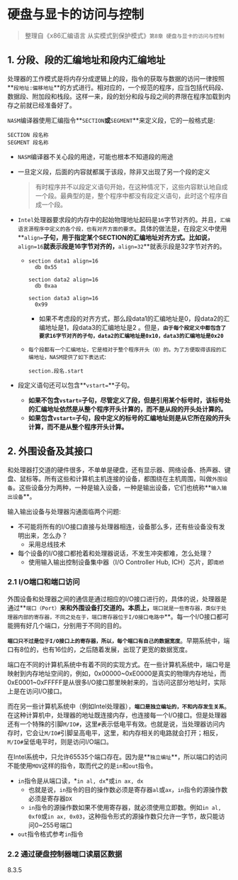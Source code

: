 # 硬盘与显卡的访问与控制

>   整理自《x86汇编语言 从实模式到保护模式》`第8章 硬盘与显卡的访问与控制`



## 1. 分段、段的汇编地址和段内汇编地址

处理器的工作模式是将内存分成逻辑上的段，指令的获取与数据的访问一律按照**`段地址:偏移地址`**的方式进行。相对应的，一个规范的程序，应当包括代码段、数据段、附加段和栈段。这样一来，段的划分和段与段之间的界限在程序加载到内存之前就已经准备好了。

`NASM`编译器使用汇编指令**`SECTION`**或**`SEGMENT`**来定义段，它的一般格式是:

```assembly
SECTION 段名称
SEGMENT 段名称
```

+   `NASM`编译器不关心段的用途，可能也根本不知道段的用途

+   一旦定义段，后面的内容就都属于该段，除非又出现了另一个段的定义

    >   有时程序并不以段定义语句开始，在这种情况下，这些内容默认地自成一个段。最典型的是，整个程序中都没有段定义语句，此时这个程序自成一个段。

+   `Intel`处理器要求段的内存中的起始物理地址起码是`16`字节对齐的。并且，`汇编语言源程序中定义的各个段，也有对齐方面的要求`。具体的做法是，在段定义中使用**`align=`**子句，用于指定某个SECTION的汇编地址对齐方式。比如说，**`align=16`**就表示段是16字节对齐的，**`align=32`**就表示段是32字节对齐的。

    +   ```assembly
        section data1 align=16
          db 0x55
          
        section data2 align=16
          db 0xaa
          
        section data3 align=16
          0x99
        ```

        +   如果不考虑段的对齐方式，那么段data1的汇编地址是0，段data2的汇编地址是1，段data3的汇编地址是2 。但是，**`由于每个段定义中都包含了要求16字节对齐的子句，data2的汇编地址是0x10，data3的汇编地址是0x20`**

    +   `每个段都有一个汇编地址，它是相对于整个程序开头（0）的。为了方便取得该段的汇编地址，NASM提供了如下表达式`:

        ```assembly
        section.段名.start
        ```

+   段定义语句还可以包含**`vstart=`**子句。

    +   **如果不包含`vstart=`子句，尽管定义了段，但是引用某个标号时，该标号处的汇编地址依然是从整个程序开头计算的，而不是从段的开头处计算的。**
    +   **如果包含`vstart=`子句，段中定义的标号的汇编地址则是从它所在段的开头计算，而不是从整个程序开头计算。**



## 2. 外围设备及其接口

和处理器打交道的硬件很多，不单单是硬盘，还有显示器、网络设备、扬声器、键盘、鼠标等。所有这些和计算机主机连接的设备，都围绕在主机周围，叫做`外围设备`。这些设备分为两种，一种是输入设备，一种是输出设备，它们也统称**`输入输出设备`**。

输入输出设备与处理器沟通面临两个问题:

+   不可能将所有的I/O接口直接与处理器相连，设备那么多，还有些设备没有发明出来，怎么办？
    +   采用总线技术
+   每个设备的I/O接口都抢着和处理器说话，不发生冲突都难，怎么处理？
    +   使用输入输出控制设备集中器（I/O Controller Hub, ICH）芯片，即`南桥`



### 2.1 I/O端口和端口访问

外围设备和处理器之间的通信是通过相应的I/O接口进行的，具体的说，处理器是通过**`端口（Port）`**来和外围设备打交道的。本质上，**`端口就是一些寄存器，类似于处理器内部的寄存器，不同之处在于，端口寄存器位于I/O接口电路中`**。每一个I/O接口都可能拥有好几个端口，分别用于不同的目的。

**`端口只不过是位于I/O接口上的寄存器，所以，每个端口有自己的数据宽度`**。早期系统中，端口有8位的，也有16位的，之后随着发展，出现了更宽的数据宽度。

端口在不同的计算机系统中有着不同的实现方式。在一些计算机系统中，端口号是映射到内存地址空间的，例如，0x00000~0xE0000是真实的物理内存地址，而0xE0001~0xFFFFF是从很多I/O接口那里映射来的，当访问这部分地址时，实际上是在访问I/O接口。

而在另一些计算机系统中（例如Intel处理器），**`端口是独立编址的，不和内存发生关系`**。在这种计算机中，处理器的地址既连接内存，也连接每一个I/O接口。但是处理器还有一个特殊的引脚`M/IO#`，这里`#`表示低电平有效。也就是说，当处理器访问内存时，它会让`M/IO#`引脚呈高电平，这里，和内存相关的电路就会打开；相反，`M/IO#`呈低电平时，则是访问I/O端口。

在Intel系统中，只允许65535个端口存在。因为是**`独立编址`**，所以端口的访问不能使用`MOV`这样的指令，取而代之的是`in`和`out`指令。

+   `in`指令是从端口读，*`in al, dx`*或`in ax, dx`
    +   也就是说，`in`指令的目的操作数必须是寄存器`al`或`ax`，`in`指令的源操作数必须是寄存器`DX`
    +   `in`指令的源操作数如果不使用寄存器，就必须使用立即数。例如`in al, 0xf0`或`in ax, 0x03`，这种指令形式的源操作数只允许一字节，故只能访问0~255号端口
+   `out`指令格式参考`in`指令



### 2.2 通过硬盘控制器端口读扇区数据

8.3.5